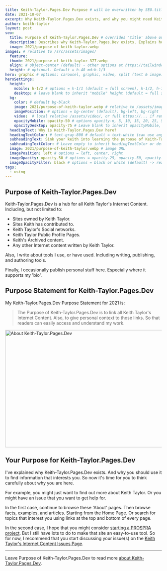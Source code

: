 ```yaml
---
title: Keith-Taylor.Pages.Dev Purpose # will be overwritten by SEO.title below
date: 2021-10-07
excerpt: Why Keith-Taylor.Pages.Dev exists, and why you might need Keith Taylor to help you find the most helpful Internet content.
author: keith-taylor
layout: post
seo:
  title: Purpose of Keith-Taylor.Pages.Dev # overrides 'title' above on both Page and META
  description: Describes why Keith-Taylor.Pages.Dev exists. Explains how Keith Taylor can help you find relevant Internet content. 
  image: 2021/purpose-of-keith-taylor.webp
images: # relative to /src/assets/images/
  feature:
  thumb: 2021/purpose-of-keith-taylor-377.webp
  align: # object-center (default) - other options at https://tailwindcss.com/docs/object-position
  height: # optional. Default = h-48 md:h-1/3
hero: graphic # options: carousel, graphic, video, split (text & image)
heroSettings:
  height:
    mobile: h-1/2 # options = h-1/1 (default = full screen), h-1/2, h-1/3, h-3/4, h-9/10, h-48 (12rem, 192px), h-56 (14rem, 224px), h-64 (16rem, 256px)
    desktop: # leave blank to inherit "mobile" height (default = full screen)
  bg:
    color: # default bg-black
    image: 2021/purpose-of-keith-taylor.webp # relative to /assets/images/
    imagePosition: # options = bg-center (default), bg-left, bg-right
    video:  # local relative /assets/video/, or full https://... if remote?
    opacityMobile: opacity-50 # options opacity-n, 5, 10, 15, 20, 25, 50, 75, 100 (default)
    opacityDesktop: opacity-75 # Leave blank to inherit opacityMobile, use same options as opacityMobile
  headingText: Why is Keith-Taylor.Pages.Dev here?
  headingTextColor: # text-gray-800 # default = text-white (can use any TailwindCSS text-[color]-[xxx])
  subheadingText: Sink your keith into learning the purpose of Keith-Taylor.Pages.Dev.
  subheadingTextColor: # Leave empty to inherit headingTextColor or default (text-white) or use any text-[color]-[xxx]
  image: 2021/purpose-of-keith-taylor.webp # image URL
  imagePosition: left # options = left, center, right
  imageOpacity: opacity-50 # options = opacity-25, opacity-50, opacity-75, opacity-100 (default)
  imageOpacityFilter: black # options = black or white (default) -> really depends on your background image
tags:
  - using
---
```

<h2 id="intro">Purpose of Keith-Taylor.Pages.Dev</h2>

Keith-Taylor.Pages.Dev is a hub for all Keith Taylor's Internet Content. Including, but not limited to:

- Sites owned by Keith Taylor.
- Sites Keith has contributed to.
- Keith Taylor's Social networks.
- Keith Taylor Public Profile Pages.
- Keith's Archived content.
- Any other Internet content written by Keith Taylor.

Also, I write about tools I use, or have used. Including writing, publishing, and authoring tools.

Finally, I occasionally publish personal stuff here. Especially where it supports my 'bio'.

<h2 id="statement">Purpose Statement for Keith-Taylor.Pages.Dev</h2>

My Keith-Taylor.Pages.Dev Purpose Statement for 2021 is:
<blockquote>The Purpose of Keith-Taylor.Pages.Dev is to link all Keith Taylor's Internet Content. Also, to give personal context to those links. So that readers can easily access and understand my work.</blockquote>
<img src="/assets/images/2021/purpose-of-keith-taylor.webp" alt="About Keith-Taylor.Pages.Dev" width="610" height="377">
<h2 id="next">Your Purpose for Keith-Taylor.Pages.Dev</h2>

I've explained why Keith-Taylor.Pages.Dev exists. And why you should use it to find information that interests you. So now it's time for you to think carefully about why you are here.

For example, you might just want to find out more about Keith Taylor. Or you might have an issue that you want to get help for.

In the first case, continue to browse these 'About' pages. Then browse facts, examples, and articles. Starting from the Home Page. Or search for topics that interest you using links at the top and bottom of every page.

In the second case, I hope that you might consider <a href="https://prospra.com/">starting a PROSPRA project</a>. But I still have lots to do to make that site an easy-to-use tool. So for now, I recommend that you start discussing your issue(s) on the <a href="https://github.com/kct2020/keith-taylor-11ta/issues">Keith Taylor's Internet Content Issues Page</a>.

<hr />

Leave Purpose of Keith-Taylor.Pages.Dev to read more <a href="/about-keith-taylor">about Keith-Taylor.Pages.Dev</a>.